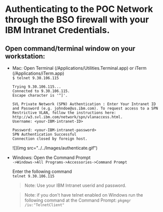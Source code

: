 # Authenticating to the POC Network through the BSO firewall with your IBM Intranet Credentials.  

## Open command/terminal window on your workstation:  

   * Mac: Open Terminal (/Applications/Utilities.Terminal.app) or iTerm (/Applications/iTerm.app)  
     `$ telnet 9.30.106.115`  

	  ```    
	  Trying 9.30.106.115...
	  Connected to 9.30.106.115.
	  Escape character is '^]'.

	  SVL Private Network (SPN) Authentication : Enter Your Intranet ID and Password (e.g. johndoe@us.ibm.com). To request access to a SPN Restrictive VLAN, follow the instructions here: http://w3.svl.ibm.com/network/spn/vlanaccess.html.
	  Username: <your-IBM-intranet-ID>

	  Password: <your-IBM-intranet-password>
	  SPN Authentication Successful
	  Connection closed by foreign host.
	  ```  
	 ![](img src="../../Images/authenticate.gif") 

   * Windows: Open the Command Prompt  
     `->Windows->All Programs->Accessories->Command Prompt`

     Enter the following command  
     `telnet 9.30.106.115`  
     > Note: Use your IBM Intranet userid and password.

     > Note: if you don't have telnet enabled on Windows run the following command at the Command Prompt:
     `pkgmgr /iu:"TelnetClient"`

